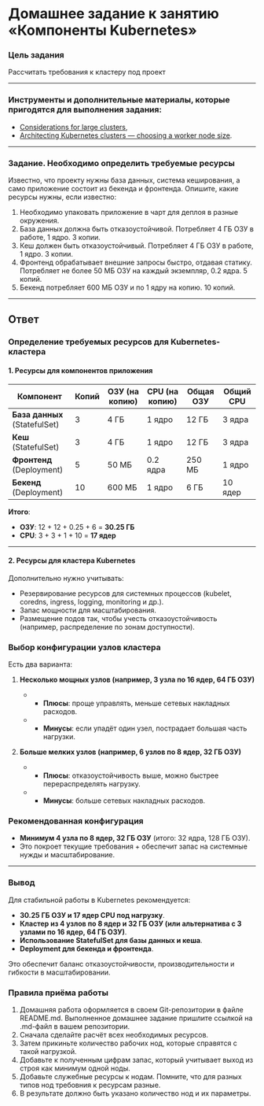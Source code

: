 # Домашнее задание к занятию «Компоненты Kubernetes»

### Цель задания

Рассчитать требования к кластеру под проект

------

### Инструменты и дополнительные материалы, которые пригодятся для выполнения задания:

- [Considerations for large clusters](https://kubernetes.io/docs/setup/best-practices/cluster-large/),
- [Architecting Kubernetes clusters — choosing a worker node size](https://learnk8s.io/kubernetes-node-size).

------

### Задание. Необходимо определить требуемые ресурсы
Известно, что проекту нужны база данных, система кеширования, а само приложение состоит из бекенда и фронтенда. Опишите, какие ресурсы нужны, если известно:

1. Необходимо упаковать приложение в чарт для деплоя в разные окружения. 
2. База данных должна быть отказоустойчивой. Потребляет 4 ГБ ОЗУ в работе, 1 ядро. 3 копии. 
3. Кеш должен быть отказоустойчивый. Потребляет 4 ГБ ОЗУ в работе, 1 ядро. 3 копии. 
4. Фронтенд обрабатывает внешние запросы быстро, отдавая статику. Потребляет не более 50 МБ ОЗУ на каждый экземпляр, 0.2 ядра. 5 копий. 
5. Бекенд потребляет 600 МБ ОЗУ и по 1 ядру на копию. 10 копий.

----
## Ответ
### Определение требуемых ресурсов для Kubernetes-кластера

#### **1. Ресурсы для компонентов приложения**

| Компонент   | Копий | ОЗУ (на копию) | CPU (на копию) | Общая ОЗУ | Общий CPU |
|------------|------|--------------|--------------|----------|----------|
| **База данных** (StatefulSet) | 3  | 4 ГБ  | 1 ядро | 12 ГБ  | 3 ядра |
| **Кеш** (StatefulSet)         | 3  | 4 ГБ  | 1 ядро | 12 ГБ  | 3 ядра |
| **Фронтенд** (Deployment)     | 5  | 50 МБ | 0.2 ядра | 250 МБ | 1 ядро |
| **Бекенд** (Deployment)       | 10 | 600 МБ | 1 ядро | 6 ГБ  | 10 ядер |

**Итого**:  
- **ОЗУ**: 12 + 12 + 0.25 + 6 = **30.25 ГБ**  
- **CPU**: 3 + 3 + 1 + 10 = **17 ядер**

---

#### **2. Ресурсы для кластера Kubernetes**
Дополнительно нужно учитывать:
- Резервирование ресурсов для системных процессов (kubelet, coredns, ingress, logging, monitoring и др.).
- Запас мощности для масштабирования.
- Размещение подов так, чтобы учесть отказоустойчивость (например, распределение по зонам доступности).

### **Выбор конфигурации узлов кластера**
Есть два варианта:

1. **Несколько мощных узлов (например, 3 узла по 16 ядер, 64 ГБ ОЗУ)**
   - + **Плюсы**: проще управлять, меньше сетевых накладных расходов.
   - - **Минусы**: если упадёт один узел, пострадает большая часть нагрузки.

2. **Больше мелких узлов (например, 6 узлов по 8 ядер, 32 ГБ ОЗУ)**
   - + **Плюсы**: отказоустойчивость выше, можно быстрее перераспределять нагрузку.
   - - **Минусы**: больше сетевых накладных расходов.

### **Рекомендованная конфигурация**
- **Минимум 4 узла по 8 ядер, 32 ГБ ОЗУ** (итого: 32 ядра, 128 ГБ ОЗУ).
- Это покроет текущие требования + обеспечит запас на системные нужды и масштабирование.

---

### **Вывод**
Для стабильной работы в Kubernetes рекомендуется:
- **30.25 ГБ ОЗУ и 17 ядер CPU под нагрузку**.
- **Кластер из 4 узлов по 8 ядер и 32 ГБ ОЗУ (или альтернатива с 3 узлами по 16 ядер, 64 ГБ ОЗУ)**.
- **Использование StatefulSet для базы данных и кеша**.
- **Deployment для бекенда и фронтенда**.

Это обеспечит баланс отказоустойчивости, производительности и гибкости в масштабировании.


### Правила приёма работы

1. Домашняя работа оформляется в своем Git-репозитории в файле README.md. Выполненное домашнее задание пришлите ссылкой на .md-файл в вашем репозитории.
2. Сначала сделайте расчёт всех необходимых ресурсов.
3. Затем прикиньте количество рабочих нод, которые справятся с такой нагрузкой.
4. Добавьте к полученным цифрам запас, который учитывает выход из строя как минимум одной ноды. 
5. Добавьте служебные ресурсы к нодам. Помните, что для разных типов нод требовния к ресурсам разные. 
6. В результате должно быть указано количество нод и их параметры.
